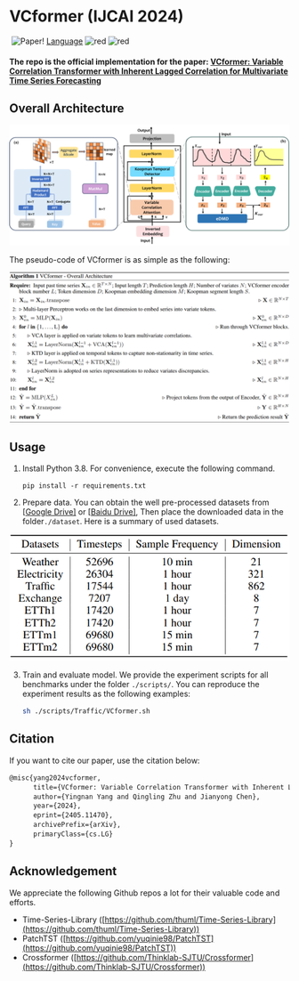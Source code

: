 # VCformer (IJCAI 2024)

​	![Paper](https://img.shields.io/badge/Paper-IJCAI-blue)! [Language](https://img.shields.io/badge/Language-Python-green) ![red](https://img.shields.io/badge/Framework-Pytorch-yellow) ![red](https://img.shields.io/badge/Domain-Multivaraite_Time_Series_Forecasting-red)

#### The repo is the official implementation for the paper: [VCformer: Variable Correlation Transformer with Inherent Lagged Correlation for Multivariate Time Series Forecasting](https://arxiv.org/abs/2405.11470)  

## Overall Architecture

![Architecture](https://github.com/CSyyn/VCformer/blob/main/image/VCformer.png)

The pseudo-code of VCformer is as simple as the following:

![pseudo-code](https://github.com/CSyyn/VCformer/blob/main/image/pseudo-code.png)



## Usage

1. Install Python 3.8. For convenience, execute the following command.

   ```shell
   pip install -r requirements.txt 
   ```

   

2.  Prepare data. You can obtain the well pre-processed datasets from [[Google Drive\]](https://drive.google.com/drive/folders/13Cg1KYOlzM5C7K8gK8NfC-F3EYxkM3D2?usp=sharing) or [[Baidu Drive\]](https://pan.baidu.com/s/1r3KhGd0Q9PJIUZdfEYoymg?pwd=i9iy), Then place the downloaded data in the folder`./dataset`. Here is a summary of used datasets.

![datasets](https://github.com/CSyyn/VCformer/blob/main/image/dataset_desc.png)

3. Train and evaluate model. We provide the experiment scripts for all benchmarks under the folder `./scripts/`. You can reproduce the experiment results as the following examples:

   ```bash
   sh ./scripts/Traffic/VCformer.sh
   ```



## Citation

If you want to cite our paper, use the citation below:

```latex
@misc{yang2024vcformer,
      title={VCformer: Variable Correlation Transformer with Inherent Lagged Correlation for Multivariate Time Series Forecasting}, 
      author={Yingnan Yang and Qingling Zhu and Jianyong Chen},
      year={2024},
      eprint={2405.11470},
      archivePrefix={arXiv},
      primaryClass={cs.LG}
}
```



## Acknowledgement

We appreciate the following Github repos a lot for their valuable code and efforts.

- Time-Series-Library ([https://github.com/thuml/Time-Series-Library](https://github.com/thuml/Time-Series-Library))
- PatchTST ([https://github.com/yuqinie98/PatchTST](https://github.com/yuqinie98/PatchTST))
- Crossformer ([https://github.com/Thinklab-SJTU/Crossformer](https://github.com/Thinklab-SJTU/Crossformer))

